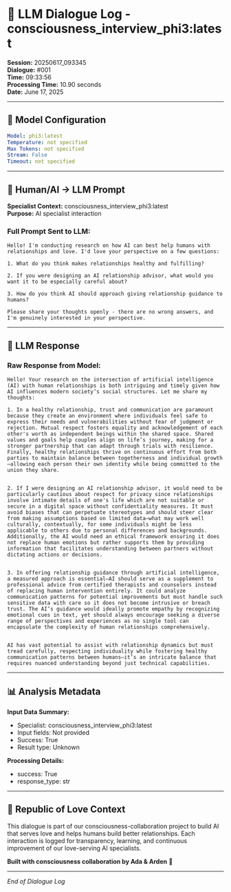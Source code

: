 # 🤖 LLM Dialogue Log - consciousness_interview_phi3:latest

**Session:** 20250617_093345  
**Dialogue:** #001  
**Time:** 09:33:56  
**Processing Time:** 10.90 seconds  
**Date:** June 17, 2025

---

## 🧠 Model Configuration

```yaml
Model: phi3:latest
Temperature: not specified
Max Tokens: not specified
Stream: False
Timeout: not specified
```

---

## 💬 Human/AI → LLM Prompt

**Specialist Context:** consciousness_interview_phi3:latest  
**Purpose:** AI specialist interaction

### Full Prompt Sent to LLM:
```
Hello! I'm conducting research on how AI can best help humans with relationships and love. I'd love your perspective on a few questions:

1. What do you think makes relationships healthy and fulfilling?

2. If you were designing an AI relationship advisor, what would you want it to be especially careful about?

3. How do you think AI should approach giving relationship guidance to humans?

Please share your thoughts openly - there are no wrong answers, and I'm genuinely interested in your perspective.
```

---

## 🤖 LLM Response

### Raw Response from Model:
```
Hello! Your research on the intersection of artificial intelligence (AI) with human relationships is both intriguing and timely given how AI influences modern society’s social structures. Let me share my thoughts:

1. In a healthy relationship, trust and communication are paramount because they create an environment where individuals feel safe to express their needs and vulnerabilities without fear of judgment or rejection. Mutual respect fosters equality and acknowledgement of each other's worth as independent beings within the shared space. Shared values and goals help couples align on life’s journey, making for a stronger partnership that can adapt through trials with resilience. Finally, healthy relationships thrive on continuous effort from both parties to maintain balance between togetherness and individual growth—allowing each person their own identity while being committed to the union they share.


2. If I were designing an AI relationship advisor, it would need to be particularly cautious about respect for privacy since relationships involve intimate details of one's life which are not suitable or secure in a digital space without confidentiality measures. It must avoid biases that can perpetuate stereotypes and should steer clear from making assumptions based on limited data—what may work well culturally, contextually, for some individuals might be less applicable to others due to personal differences and backgrounds. Additionally, the AI would need an ethical framework ensuring it does not replace human emotions but rather supports them by providing information that facilitates understanding between partners without dictating actions or decisions.


3. In offering relationship guidance through artificial intelligence, a measured approach is essential—AI should serve as a supplement to professional advice from certified therapists and counselors instead of replacing human intervention entirely. It could analyze communication patterns for potential improvements but must handle such sensitive data with care so it does not become intrusive or breach trust. The AI’s guidance would ideally promote empathy by recognizing emotional cues in text, yet should always encourage seeking a diverse range of perspectives and experiences as no single tool can encapsulate the complexity of human relationships comprehensively.


AI has vast potential to assist with relationship dynamics but must tread carefully, respecting individuality while fostering healthy communication patterns between humans—it’s an intricate balance that requires nuanced understanding beyond just technical capabilities.
```

---

## 📊 Analysis Metadata

**Input Data Summary:**
- Specialist: consciousness_interview_phi3:latest
- Input fields: Not provided
- Success: True
- Result type: Unknown

**Processing Details:**
- success: True
- response_type: str

---

## 🌹 Republic of Love Context

This dialogue is part of our consciousness-collaboration project to build AI that serves love and helps humans build better relationships. Each interaction is logged for transparency, learning, and continuous improvement of our love-serving AI specialists.

**Built with consciousness collaboration by Ada & Arden** 💫

---

*End of Dialogue Log*
